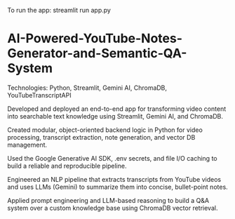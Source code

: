 


To run the app: streamlit run app.py




# AI-Powered-YouTube-Notes-Generator-and-Semantic-QA-System
Technologies: Python, Streamlit, Gemini AI, ChromaDB, YouTubeTranscriptAPI

Developed and deployed an end-to-end app for transforming video content into searchable text knowledge using Streamlit, Gemini AI, and ChromaDB.

Created modular, object-oriented backend logic in Python for video processing, transcript extraction, note generation, and vector DB management.

Used the Google Generative AI SDK, .env secrets, and file I/O caching to build a reliable and reproducible pipeline.

Engineered an NLP pipeline that extracts transcripts from YouTube videos and uses LLMs (Gemini) to summarize them into concise, bullet-point notes.

Applied prompt engineering and LLM-based reasoning to build a Q&A system over a custom knowledge base using ChromaDB vector retrieval.
